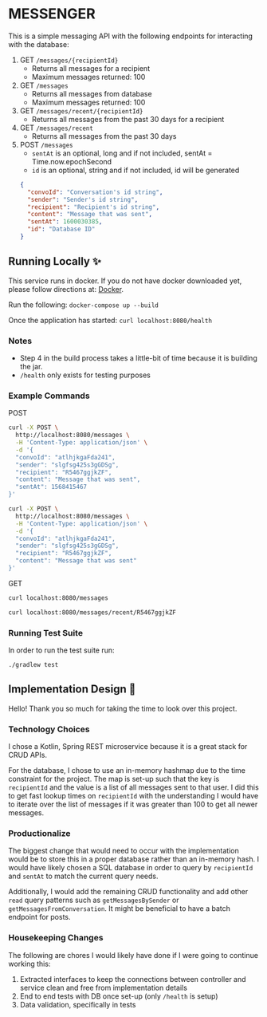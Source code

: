 # MESSENGER

This is a simple messaging API with the following endpoints for interacting with the database:
1. GET `/messages/{recipientId}`
    * Returns all messages for a recipient
    * Maximum messages returned: 100
1.  GET `/messages`
    * Returns all messages from database
    * Maximum messages returned: 100  
1. GET `/messages/recent/{recipientId}`
    * Returns all messages from the past 30 days for a recipient
1.  GET `/messages/recent`
    * Returns all messages from the past 30 days    
1. POST `/messages` 
    * `sentAt` is an optional, long and if not included, sentAt = Time.now.epochSecond
    * `id` is an optional, string and if not included, id will be generated
    ```json
    {
      "convoId": "Conversation's id string",
      "sender": "Sender's id string", 
      "recipient": "Recipient's id string", 
      "content": "Message that was sent", 
      "sentAt": 1600030385,
      "id": "Database ID"
    }        
    ```

## Running Locally :sparkles:
This service runs in docker. If you do not have docker downloaded yet, please follow directions at:
[Docker](https://docs.docker.com/get-docker/).

Run the following:
`docker-compose up --build`

Once the application has started:
`curl localhost:8080/health`

### Notes
* Step 4 in the build process takes a little-bit of time because it is building the jar.
* `/health` only exists for testing purposes

### Example Commands
POST
```bash
curl -X POST \
  http://localhost:8080/messages \
  -H 'Content-Type: application/json' \
  -d '{
  "convoId": "atlhjkgaFda241",
  "sender": "slgfsg425s3gGDSg", 
  "recipient": "R5467ggjkZF", 
  "content": "Message that was sent", 
  "sentAt": 1568415467
}'
```

```bash
curl -X POST \
  http://localhost:8080/messages \
  -H 'Content-Type: application/json' \
  -d '{
  "convoId": "atlhjkgaFda241",
  "sender": "slgfsg425s3gGDSg", 
  "recipient": "R5467ggjkZF", 
  "content": "Message that was sent"
}'
```

GET
```bash
curl localhost:8080/messages
```

```bash
curl localhost:8080/messages/recent/R5467ggjkZF
```

### Running Test Suite
In order to run the test suite run:
```
./gradlew test
```


## Implementation Design :tada:

Hello! Thank you so much for taking the time to look over this project. 

### Technology Choices
I chose a Kotlin, Spring REST microservice because it is a great stack for CRUD APIs.

For the database, I chose to use an in-memory hashmap due to the time constraint for the project. 
The map is set-up such that the key is `recipientId` and the value is a list of all messages sent to that user.  I did 
this to get fast lookup times on `recipientId` 
with the understanding I would have to iterate over the list of messages if it was greater than 100 
to get all newer messages.

### Productionalize 
The biggest change that would need to occur with the implementation would be to store this in a proper database 
rather than an in-memory hash. I would have likely chosen a SQL database in order to query by `recipientId` and `sentAt` 
to match the current query needs.

Additionally, I would add the remaining CRUD functionality and add other `read` query patterns such as 
`getMessagesBySender` or `getMessagesFromConversation`. It might be beneficial to have a batch endpoint for posts. 

### Housekeeping Changes
The following are chores I would likely have done if I were going to continue working this:
1. Extracted interfaces to keep the connections between controller and service clean and free from implementation details
1. End to end tests with DB once set-up (only `/health` is setup)
1. Data validation, specifically in tests
